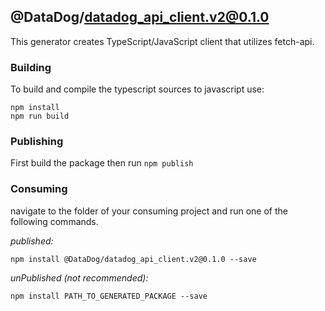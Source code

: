 ## @DataDog/datadog_api_client.v2@0.1.0

This generator creates TypeScript/JavaScript client that utilizes fetch-api. 

### Building

To build and compile the typescript sources to javascript use:
```
npm install
npm run build
```

### Publishing

First build the package then run ```npm publish```

### Consuming

navigate to the folder of your consuming project and run one of the following commands.

_published:_

```
npm install @DataDog/datadog_api_client.v2@0.1.0 --save
```

_unPublished (not recommended):_

```
npm install PATH_TO_GENERATED_PACKAGE --save
